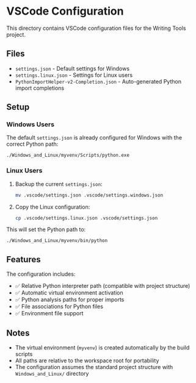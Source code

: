 # VSCode Configuration

This directory contains VSCode configuration files for the Writing Tools project.

## Files

- `settings.json` - Default settings for Windows
- `settings.linux.json` - Settings for Linux users
- `PythonImportHelper-v2-Completion.json` - Auto-generated Python import completions

## Setup

### Windows Users
The default `settings.json` is already configured for Windows with the correct Python path:
```
./Windows_and_Linux/myvenv/Scripts/python.exe
```

### Linux Users
1. Backup the current `settings.json`:
   ```bash
   mv .vscode/settings.json .vscode/settings.windows.json
   ```

2. Copy the Linux configuration:
   ```bash
   cp .vscode/settings.linux.json .vscode/settings.json
   ```

This will set the Python path to:
```
./Windows_and_Linux/myvenv/bin/python
```

## Features

The configuration includes:
- ✅ Relative Python interpreter path (compatible with project structure)
- ✅ Automatic virtual environment activation
- ✅ Python analysis paths for proper imports
- ✅ File associations for Python files
- ✅ Environment file support

## Notes

- The virtual environment (`myvenv`) is created automatically by the build scripts
- All paths are relative to the workspace root for portability
- The configuration assumes the standard project structure with `Windows_and_Linux/` directory
